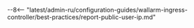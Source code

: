 --8<-- "latest/admin-ru/configuration-guides/wallarm-ingress-controller/best-practices/report-public-user-ip.md"
